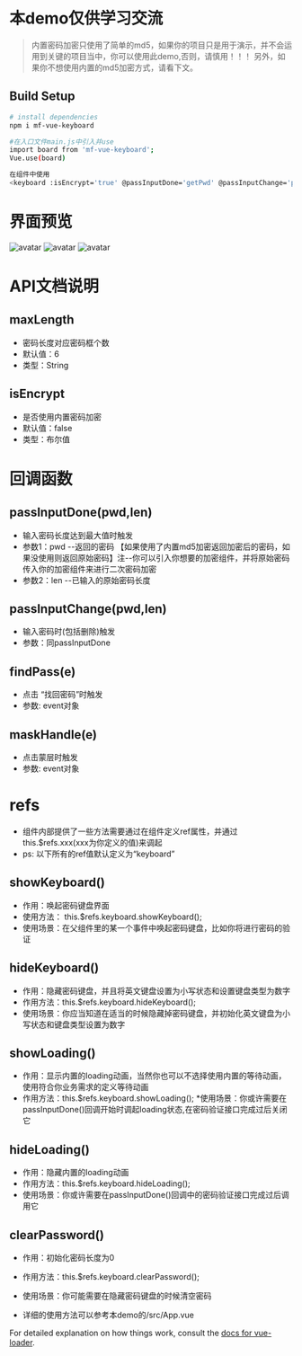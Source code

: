 # 本demo仅供学习交流

> 内置密码加密只使用了简单的md5，如果你的项目只是用于演示，并不会运用到关键的项目当中，你可以使用此demo,否则，请慎用！！！
另外，如果你不想使用内置的md5加密方式，请看下文。

## Build Setup

``` bash
# install dependencies
npm i mf-vue-keyboard

#在入口文件main.js中引入并use
import board from 'mf-vue-keyboard';
Vue.use(board)

在组件中使用
<keyboard :isEncrypt='true' @passInputDone='getPwd' @passInputChange='passInputChange' @maskHandle='maskHandle' @findPass='findPass' ref="keyboard"></keyboard>

```
# 界面预览
![avatar](/src/assets/img/1.png)
![avatar](/src/assets/img/2.png)
![avatar](/src/assets/img/3.png)

# API文档说明
## maxLength
* 密码长度对应密码框个数
* 默认值：6
* 类型：String

## isEncrypt
* 是否使用内置密码加密
* 默认值：false
* 类型：布尔值

# 回调函数
## passInputDone(pwd,len)
* 输入密码长度达到最大值时触发
* 参数1：pwd --返回的密码 【如果使用了内置md5加密返回加密后的密码，如果没使用则返回原始密码】注--你可以引入你想要的加密组件，并将原始密码传入你的加密组件来进行二次密码加密
* 参数2：len --已输入的原始密码长度

## passInputChange(pwd,len)
* 输入密码时(包括删除)触发
* 参数：同passInputDone

## findPass(e)
* 点击 “找回密码”时触发
* 参数: event对象

## maskHandle(e)
* 点击蒙层时触发
* 参数: event对象

# refs
* 组件内部提供了一些方法需要通过在组件定义ref属性，并通过this.$refs.xxx(xxx为你定义的值)来调起
* ps: 以下所有的ref值默认定义为“keyboard”

## showKeyboard()
* 作用：唤起密码键盘界面
* 使用方法： this.$refs.keyboard.showKeyboard();
* 使用场景：在父组件里的某一个事件中唤起密码键盘，比如你将进行密码的验证

## hideKeyboard()
* 作用：隐藏密码键盘，并且将英文键盘设置为小写状态和设置键盘类型为数字
* 作用方法：this.$refs.keyboard.hideKeyboard();
* 使用场景：你应当知道在适当的时候隐藏掉密码键盘，并初始化英文键盘为小写状态和键盘类型设置为数字

## showLoading()
* 作用：显示内置的loading动画，当然你也可以不选择使用内置的等待动画，使用符合你业务需求的定义等待动画
* 作用方法：this.$refs.keyboard.showLoading();
*使用场景：你或许需要在passInputDone()回调开始时调起loading状态,在密码验证接口完成过后关闭它

## hideLoading()
* 作用：隐藏内置的loading动画
* 作用方法：this.$refs.keyboard.hideLoading();
* 使用场景：你或许需要在passInputDone()回调中的密码验证接口完成过后调用它

## clearPassword()
* 作用：初始化密码长度为0
* 作用方法：this.$refs.keyboard.clearPassword();
* 使用场景：你可能需要在隐藏密码键盘的时候清空密码

* 详细的使用方法可以参考本demo的/src/App.vue

For detailed explanation on how things work, consult the [docs for vue-loader](http://vuejs.github.io/vue-loader).
